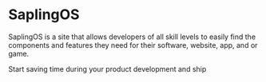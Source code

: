 # SaplingOS
SaplingOS is a site that allows developers of all skill levels to easily find the components and features they need for their software, website, app, and or game.

Start saving time during your product development and ship 

